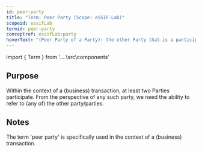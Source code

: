 ```yaml
---
id: peer-party
title: "Term: Peer Party (Scope: eSSIF-Lab)"
scopeid: essifLab
termid: peer-party
conceptref: essifLab:party
hoverText: "(Peer Party of a Party): the other Party that is a participant in a transaction of that Party."
---
```


import { Term } from '..\..\src\components'

## Purpose
<!--State the purpose(s) for which it is necessary (or at least: desirable) to define <New Term>.-->
Within the context of a (business) transaction, at least two <Term popup="Entity that has knowledge about what exists, ways to reason with that knowledge, and ways for making decisions in a Self-Sovereign fashion." reference="party">Parties</Term> participate. From the perspective of any such party, we need the ability to refer to (any of) the other party/parties.

## Notes
<!--Usually, the meaning of a term will not be _exactly_ the same as that of the concept to which it refers. Often, there are slight differences in meaning, or the term may emphasize specific characteristics of the concept, so as to accommodate specific needs of the scope in which it is defined. Please describe such deviations/emphasized characteristics in this section, and which needs that helps accommodate.-->
The term 'peer party' is specifically used in the context of a (business) transaction.
